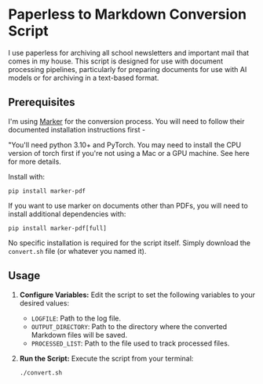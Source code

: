 # Paperless to Markdown Conversion Script

I use paperless for archiving all school newsletters and important mail that comes in my house.  This script is designed for use with document processing pipelines, particularly for preparing documents for use with AI models or for archiving in a text-based format.

## Prerequisites
I'm using [Marker](https://github.com/VikParuchuri/marker) for the conversion process.  You will need to follow their documented installation instructions first -

"You'll need python 3.10+ and PyTorch. You may need to install the CPU version of torch first if you're not using a Mac or a GPU machine. See here for more details.

Install with:
```shell
pip install marker-pdf
```

If you want to use marker on documents other than PDFs, you will need to install additional dependencies with:
```shell
pip install marker-pdf[full]
```

No specific installation is required for the script itself.  Simply download the `convert.sh` file (or whatever you named it).


## Usage

1. **Configure Variables:** Edit the script to set the following variables to your desired values:
   * `LOGFILE`:  Path to the log file.
   * `OUTPUT_DIRECTORY`: Path to the directory where the converted Markdown files will be saved.
   * `PROCESSED_LIST`: Path to the file used to track processed files.

2. **Run the Script:** Execute the script from your terminal:

   ```bash
   ./convert.sh